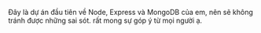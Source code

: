 Đây là dự án đầu tiên về Node, Express và MongoDB của em, nên sẽ không tránh được những sai sót. rất mong sự góp ý từ mọi người ạ.
